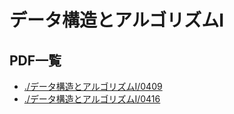 # データ構造とアルゴリズムI
## PDF一覧
- [./データ構造とアルゴリズムI/0409](./データ構造とアルゴリズムI/0409/report.pdf)
- [./データ構造とアルゴリズムI/0416](./データ構造とアルゴリズムI/0416/report.pdf)
